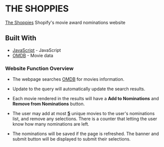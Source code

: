 # THE SHOPPIES
[The Shoppies](https://) Shopify's movie award nominations website



## Built With
- [JavaScript](https://developer.mozilla.org/en-US/docs/Glossary/JavaScript#Learn_more) - JavaScript 
- [OMDB](http://www.omdbapi.com/) - Movie data

### Website Function Overview

- The webpage searches [OMDB](http://www.omdbapi.com/) for movies information.  

- Update to the query will automatically update the search results.

- Each movie rendered in the results will have a **Add to Nominations** and **Remove from Nominations** button.

- The user may add at most <ins>**5**</ins> unique movies to the user's nominations list, and remove any selections.  There is a counter that letting the user know how many nominations are left.

- The nominations will be saved if the page is refreshed.  The banner and submit button will be displayed to submit their selections.


